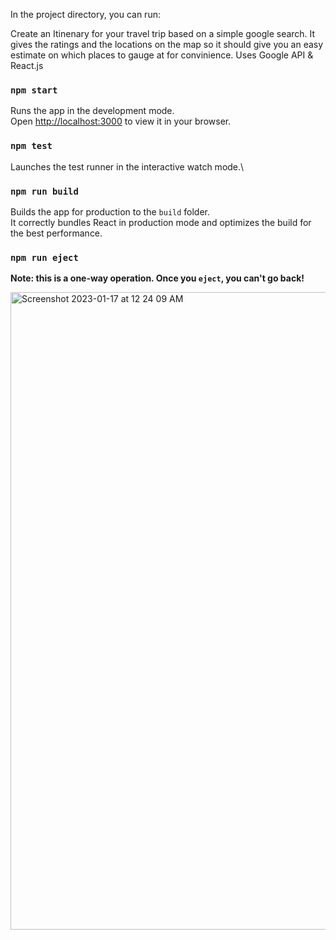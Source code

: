 In the project directory, you can run:

Create an Itinenary for your travel trip based on a simple google search. It gives the ratings and the locations on the map so it should give you an easy estimate on which places to gauge at for convinience. Uses Google API & React.js



### `npm start`

Runs the app in the development mode.\
Open [http://localhost:3000](http://localhost:3000) to view it in your browser.


### `npm test`

Launches the test runner in the interactive watch mode.\

### `npm run build`

Builds the app for production to the `build` folder.\
It correctly bundles React in production mode and optimizes the build for the best performance.

### `npm run eject`

**Note: this is a one-way operation. Once you `eject`, you can't go back!**


<img width="1020" alt="Screenshot 2023-01-17 at 12 24 09 AM" src="https://user-images.githubusercontent.com/70426448/212836346-c20db33a-f0bb-4f38-9250-854ac7a2583f.png">


